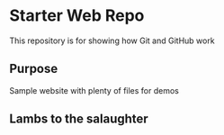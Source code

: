 # Starter Web Repo

This repository is for showing how Git and GitHub work

## Purpose

Sample website with plenty of files for demos

## Lambs to the salaughter